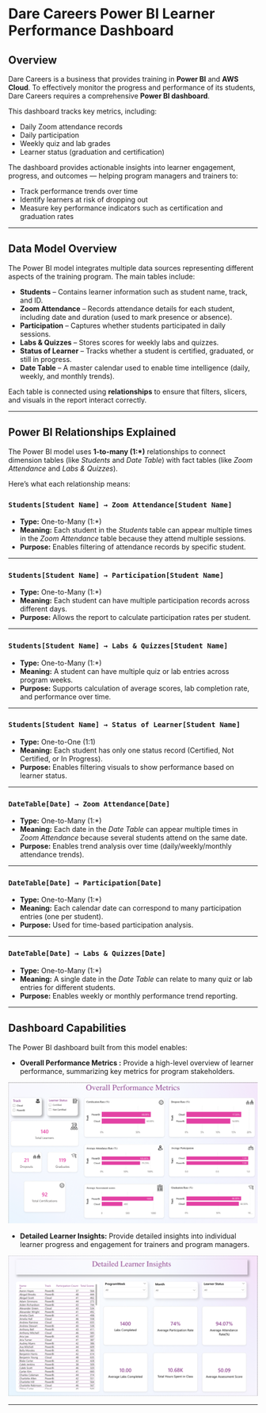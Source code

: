 # Dare Careers Power BI Learner Performance Dashboard

## Overview  
Dare Careers is a business that provides training in **Power BI** and **AWS Cloud**. To effectively monitor the progress and performance of its students, Dare Careers requires a comprehensive **Power BI dashboard**.  

This dashboard tracks key metrics, including:  
- Daily Zoom attendance records  
- Daily participation  
- Weekly quiz and lab grades  
- Learner status (graduation and certification)  

The dashboard provides actionable insights into learner engagement, progress, and outcomes — helping program managers and trainers to:  
- Track performance trends over time  
- Identify learners at risk of dropping out  
- Measure key performance indicators such as certification and graduation rates  

---

##  Data Model Overview  
The Power BI model integrates multiple data sources representing different aspects of the training program. The main tables include:  

- **Students** – Contains learner information such as student name, track, and ID.  
- **Zoom Attendance** – Records attendance details for each student, including date and duration (used to mark presence or absence).  
- **Participation** – Captures whether students participated in daily sessions.  
- **Labs & Quizzes** – Stores scores for weekly labs and quizzes.  
- **Status of Learner** – Tracks whether a student is certified, graduated, or still in progress.  
- **Date Table** – A master calendar used to enable time intelligence (daily, weekly, and monthly trends).  

Each table is connected using **relationships** to ensure that filters, slicers, and visuals in the report interact correctly.

---

## Power BI Relationships Explained  

The Power BI model uses **1-to-many (1:*)** relationships to connect dimension tables (like *Students* and *Date Table*) with fact tables (like *Zoom Attendance* and *Labs & Quizzes*).  

Here’s what each relationship means:

###  `Students[Student Name] → Zoom Attendance[Student Name]`
- **Type:** One-to-Many (1:*)  
- **Meaning:** Each student in the *Students* table can appear multiple times in the *Zoom Attendance* table because they attend multiple sessions.  
- **Purpose:** Enables filtering of attendance records by specific student.

---

### `Students[Student Name] → Participation[Student Name]`
- **Type:** One-to-Many (1:*)  
- **Meaning:** Each student can have multiple participation records across different days.  
- **Purpose:** Allows the report to calculate participation rates per student.

---

### `Students[Student Name] → Labs & Quizzes[Student Name]`
- **Type:** One-to-Many (1:*)  
- **Meaning:** A student can have multiple quiz or lab entries across program weeks.  
- **Purpose:** Supports calculation of average scores, lab completion rate, and performance over time.

---

### `Students[Student Name] → Status of Learner[Student Name]`
- **Type:** One-to-One (1:1)  
- **Meaning:** Each student has only one status record (Certified, Not Certified, or In Progress).  
- **Purpose:** Enables filtering visuals to show performance based on learner status.

---

### `DateTable[Date] → Zoom Attendance[Date]`
- **Type:** One-to-Many (1:*)  
- **Meaning:** Each date in the *Date Table* can appear multiple times in *Zoom Attendance* because several students attend on the same date.  
- **Purpose:** Enables trend analysis over time (daily/weekly/monthly attendance trends).

---

### `DateTable[Date] → Participation[Date]`
- **Type:** One-to-Many (1:*)  
- **Meaning:** Each calendar date can correspond to many participation entries (one per student).  
- **Purpose:** Used for time-based participation analysis.

---

### `DateTable[Date] → Labs & Quizzes[Date]`
- **Type:** One-to-Many (1:*)  
- **Meaning:** A single date in the *Date Table* can relate to many quiz or lab entries for different students.  
- **Purpose:** Enables weekly or monthly performance trend reporting.

---





## Dashboard Capabilities
The Power BI dashboard built from this model enables:  
- **Overall Performance Metrics :** Provide a high-level overview of learner performance, summarizing key metrics for program
stakeholders.  

![Overall](<images/Overall Performance Metrics.png>)


- **Detailed Learner Insights:** Provide detailed insights into individual learner progress and engagement for trainers and
program managers.

![Detailed](<images/Detailed Learner Insights.png>)

---

